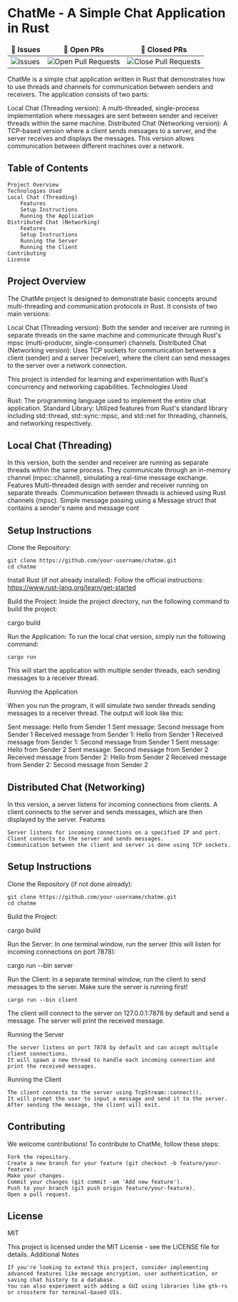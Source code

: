 # ChatMe - A Simple Chat Application in Rust

<table >
    <thead align="center">
        <tr border: 1px;>
            <td><b>🐛 Issues</b></td>
            <td><b>🔔 Open PRs</b></td>
            <td><b>🔕 Closed PRs</b></td>
        </tr>
     </thead>
    <tbody>
         <tr>
            <td><img alt="Issues" src="https://img.shields.io/github/issues/Dericko681/ChatMe?style=flat&logo=github"/></td>
            <td><img alt="Open Pull Requests" src="https://img.shields.io/github/issues-pr/Dericko681/ChatMe?style=flat&logo=github"/></td>
           <td><img alt="Close Pull Requests" src="https://img.shields.io/github/issues-pr-closed/Dericko681/ChatMe?style=flat&color=critical&logo=github"/></td>
        </tr>
    </tbody>
</table>



ChatMe is a simple chat application written in Rust that demonstrates how to use threads and channels for communication between senders and receivers. The application consists of two parts:

Local Chat (Threading version): A multi-threaded, single-process implementation where messages are sent between sender and receiver threads within the same machine.
Distributed Chat (Networking version): A TCP-based version where a client sends messages to a server, and the server receives and displays the messages. This version allows communication between different machines over a network.

## Table of Contents

    Project Overview
    Technologies Used
    Local Chat (Threading)
        Features
        Setup Instructions
        Running the Application
    Distributed Chat (Networking)
        Features
        Setup Instructions
        Running the Server
        Running the Client
    Contributing
    License

## Project Overview

The ChatMe project is designed to demonstrate basic concepts around multi-threading and communication protocols in Rust. It consists of two main versions:

Local Chat (Threading version): Both the sender and receiver are running in separate threads on the same machine and communicate through Rust's mpsc (multi-producer, single-consumer) channels.
Distributed Chat (Networking version): Uses TCP sockets for communication between a client (sender) and a server (receiver), where the client can send messages to the server over a network connection.

This project is intended for learning and experimentation with Rust's concurrency and networking capabilities.
Technologies Used

Rust: The programming language used to implement the entire chat application.
Standard Library: Utilized features from Rust's standard library including std::thread, std::sync::mpsc, and std::net for threading, channels, and networking respectively.

## Local Chat (Threading)

In this version, both the sender and receiver are running as separate threads within the same process. They communicate through an in-memory channel (mpsc::channel), simulating a real-time message exchange.
Features
Multi-threaded design with sender and receiver running on separate threads.
Communication between threads is achieved using Rust channels (mpsc).
Simple message passing using a Message struct that contains a sender's name and message cont

## Setup Instructions

Clone the Repository:

```
git clone https://github.com/your-username/chatme.git
cd chatme
```

Install Rust (if not already installed): Follow the official instructions: https://www.rust-lang.org/learn/get-started

Build the Project: Inside the project directory, run the following command to build the project:

cargo build

Run the Application: To run the local chat version, simply run the following command:

```
cargo run
```

This will start the application with multiple sender threads, each sending messages to a receiver thread.

Running the Application

When you run the program, it will simulate two sender threads sending messages to a receiver thread. The output will look like this:

Sent message: Hello from Sender 1
Sent message: Second message from Sender 1
Received message from Sender 1: Hello from Sender 1
Received message from Sender 1: Second message from Sender 1
Sent message: Hello from Sender 2
Sent message: Second message from Sender 2
Received message from Sender 2: Hello from Sender 2
Received message from Sender 2: Second message from Sender 2

## Distributed Chat (Networking)

In this version, a server listens for incoming connections from clients. A client connects to the server and sends messages, which are then displayed by the server.
Features

    Server listens for incoming connections on a specified IP and port.
    Client connects to the server and sends messages.
    Communication between the client and server is done using TCP sockets.

## Setup Instructions

Clone the Repository (if not done already):

```
git clone https://github.com/your-username/chatme.git
cd chatme
```

Build the Project:

cargo build

Run the Server: In one terminal window, run the server (this will listen for incoming connections on port 7878):

cargo run --bin server

Run the Client: In a separate terminal window, run the client to send messages to the server. Make sure the server is running first!

    cargo run --bin client

 The client will connect to the server on 127.0.0.1:7878 by default and send a message. The server will print the received message.

Running the Server

    The server listens on port 7878 by default and can accept multiple client connections.
    It will spawn a new thread to handle each incoming connection and print the received messages.

Running the Client

    The client connects to the server using TcpStream::connect().
    It will prompt the user to input a message and send it to the server.
    After sending the message, the client will exit.

## Contributing

We welcome contributions! To contribute to ChatMe, follow these steps:

    Fork the repository.
    Create a new branch for your feature (git checkout -b feature/your-feature).
    Make your changes.
    Commit your changes (git commit -am 'Add new feature').
    Push to your branch (git push origin feature/your-feature).
    Open a pull request.

## License
MIT

This project is licensed under the MIT License - see the LICENSE file for details.
Additional Notes

    If you're looking to extend this project, consider implementing advanced features like message encryption, user authentication, or saving chat history to a database.
    You can also experiment with adding a GUI using libraries like gtk-rs or crossterm for terminal-based UIs.
